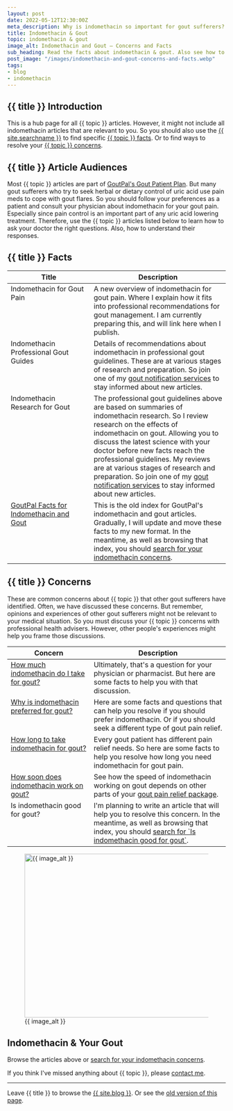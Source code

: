 ```yaml
---
layout: post
date: 2022-05-12T12:30:00Z
meta_description: Why is indomethacin so important for gout sufferers? You should learn the facts. So resolve your indomethacin & gout concerns now.
title: Indomethacin & Gout
topic: indomethacin & gout
image_alt: Indomethacin and Gout – Concerns and Facts
sub_heading: Read the facts about indomethacin & gout. Also see how to resolve your indomethacin & gout concerns.
post_image: "/images/indomethacin-and-gout-concerns-and-facts.webp"
tags:
- blog
- indomethacin
---
```


<h2 id="intro">{{ title }} Introduction</h2>

This is a hub page for all {{ topic }} articles. However, it might not include all indomethacin articles that are relevant to you. So you should also use the <a href="{{ site.searchurl }}">{{ site.searchname }}</a> to find specific <a href="#facts">{{ topic }} facts</a>. Or to find ways to resolve your <a href="#faqs">{{ topic }} concerns</a>.

<h2 id="intent">{{ title }} Article Audiences</h2>
Most {{ topic }} articles are part of <a href="/blog/starting-gout-plans/">GoutPal's Gout Patient Plan</a>. But many gout sufferers who try to seek herbal or dietary control of uric acid use pain meds to cope with gout flares. So you should follow your preferences as a patient and consult your physician about indomethacin for your gout pain. Especially since pain control is an important part of any uric acid lowering treatment. Therefore, use the {{ topic }} articles listed below to learn how to ask your doctor the right questions. Also, how to understand their responses.

<h2 id="facts">{{ title }} Facts</h2>

<table id="fact-list" style="width: 100%;">
	<thead>
		<tr>
			<th style="width: 38%;">Title</th>
			<th style="width: 62%;">Description</th>
		</tr>
	</thead>
	<tbody style="vertical-align:top;">
		<tr id="overview">
			<td>Indomethacin for Gout Pain</td>
			<td>A new overview of indomethacin for gout pain. Where I explain how it fits into professional recommendations for gout management. I am currently preparing this, and will link here when I publish.</td>
		</tr>
		<tr id="guidelines">
			<td>Indomethacin Professional Gout Guides</td>
			<td>Details of recommendations about indomethacin in professional gout guidelines. These are at various stages of research and preparation. So join one of my <a href="/blog/goutpal-notifications/">gout notification services</a> to stay informed about new articles.</td>
		</tr>
		<tr id="research">
			<td>Indomethacin Research for Gout</td>
			<td>The professional gout guidelines above are based on summaries of indomethacin research. So I review research on the effects of indomethacin on gout. Allowing you to discuss the latest science with your doctor before new facts reach the professional guidelines. My reviews are at various stages of research and preparation. So join one of my <a href="/blog/goutpal-notifications/">gout notification services</a> to stay informed about new articles.</td>
		</tr>
		<tr id="prior">
			<td><a href="/gout-treatment/gout-cure/indomethacin/">GoutPal Facts for Indomethacin and Gout</a></td>
			<td>This is the old index for GoutPal's indomethacin and gout articles. Gradually, I will update and move these facts to my new format. In the meantime, as well as browsing that index, you should <a href="{{ site.searchurl }}">search for your indomethacin concerns</a>.</td>
		</tr>
	</tbody>
</table>

<h2 id="faqs">{{ title }} Concerns</h2>
These are common concerns about {{ topic }} that other gout sufferers have identified. Often, we have discussed these concerns. But remember, opinions and experiences of other gout sufferers might not be relevant to your medical situation. So you must discuss your {{ topic }} concerns with  professional health advisers. However, other people's experiences might help you frame those discussions.

<table id="faq-list" style="width: 100%;">
	<thead>
		<tr>
			<th style="width: 38%;">Concern</th>
			<th style="width: 62%;">Description</th>
		</tr>
	</thead>
	<tbody style="vertical-align:top;">
		<tr id="dose">
			<td><a href=" /gout-treatment/gout-cure/indomethacin/indomethacin-dosage-for-gout/">How much indomethacin do I take for gout?</a></td>
			<td>Ultimately, that's a question for your physician or pharmacist. But here are some facts to help you with that discussion.</td>
		</tr>
		<tr id="prefer">
			<td><a href="/indomethacin-gout/indomethacin-uric-acid/">Why is indomethacin preferred for gout?</a></td>
			<td>Here are some facts and questions that can help you resolve if you should prefer indomethacin. Or if you should seek a different type of gout pain relief.</td>
		</tr>
		<tr id="duration">
			<td><a href="/gout-treatment/gout-cure/indomethacin/">How long to take indomethacin for gout?</a></td>
			<td>Every gout patient has different pain relief needs. So here are some facts to help you resolve how long you need indomethacin for gout pain.</td>
		</tr>
		<tr id="speed">
			<td><a href="/gout-treatment/gout-cure/colchicine/colchicine-for-gout/">How soon does indomethacin work on gout?</a></td>
			<td>See how the speed of indomethacin working on gout depends on other parts of your <a href="/blog/stop-gout-pain/">gout pain relief package</a>.</td>
		</tr>
		<tr id="good">
			<td>Is indomethacin good for gout?</td>
			<td>I'm planning to write an article that will help you to resolve this concern. In the meantime, as well as browsing that index, you should <a href="{{ site.searchurl }}">search for `Is indomethacin good for gout`</a>.</td>
		</tr>
	</tbody>
</table>

<figure id="image" class="inner">
<img src="{{ post_image }}" alt="{{ image_alt }}"  width="610" height="377">
  <figcaption>{{ image_alt }}</figcaption>
</figure>

<h2 id="next">Indomethacin & Your Gout</h2>
Browse the articles above or <a href="{{ site.searchurl }}">search for your indomethacin concerns</a>.
 
If you think I've missed anything about {{ topic }}, please <a href="/blog/contact-keith-taylor-at-goutpal/">contact me</a>.

<hr />
Leave {{ title }} to browse the <a href="/blog">{{ site.blog }}</a>. Or see the <a href="/gout-treatment/gout-cure/indomethacin/">old version of this page</a>.
